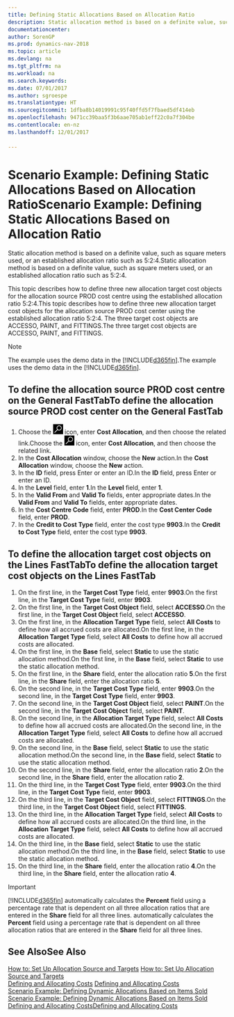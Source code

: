 ```yaml
---
title: Defining Static Allocations Based on Allocation Ratio
description: Static allocation method is based on a definite value, such as square meters used, or an established allocation ratio such as 5:2:4.
documentationcenter: 
author: SorenGP
ms.prod: dynamics-nav-2018
ms.topic: article
ms.devlang: na
ms.tgt_pltfrm: na
ms.workload: na
ms.search.keywords: 
ms.date: 07/01/2017
ms.author: sgroespe
ms.translationtype: HT
ms.sourcegitcommit: 1dfba8b14019991c95f40ffd5f7fbaed5df414eb
ms.openlocfilehash: 9471cc39baa5f3b6aae705ab1eff22c0a7f304be
ms.contentlocale: en-nz
ms.lasthandoff: 12/01/2017

---
```

# <a name="scenario-example-defining-static-allocations-based-on-allocation-ratio"></a><span data-ttu-id="9677c-103">Scenario Example: Defining Static Allocations Based on Allocation Ratio</span><span class="sxs-lookup"><span data-stu-id="9677c-103">Scenario Example: Defining Static Allocations Based on Allocation Ratio</span></span>
<span data-ttu-id="9677c-104">Static allocation method is based on a definite value, such as square meters used, or an established allocation ratio such as 5:2:4.</span><span class="sxs-lookup"><span data-stu-id="9677c-104">Static allocation method is based on a definite value, such as square meters used, or an established allocation ratio such as 5:2:4.</span></span>  

<span data-ttu-id="9677c-105">This topic describes how to define three new allocation target cost objects for the allocation source PROD cost centre using the established allocation ratio 5:2:4.</span><span class="sxs-lookup"><span data-stu-id="9677c-105">This topic describes how to define three new allocation target cost objects for the allocation source PROD cost center using the established allocation ratio 5:2:4.</span></span> <span data-ttu-id="9677c-106">The three target cost objects are ACCESSO, PAINT, and FITTINGS.</span><span class="sxs-lookup"><span data-stu-id="9677c-106">The three target cost objects are ACCESSO, PAINT, and FITTINGS.</span></span>  

> [!NOTE]  
>  <span data-ttu-id="9677c-107">The example uses the demo data in the [!INCLUDE[d365fin](includes/d365fin_md.md)].</span><span class="sxs-lookup"><span data-stu-id="9677c-107">The example uses the demo data in the [!INCLUDE[d365fin](includes/d365fin_md.md)].</span></span>  

## <a name="to-define-the-allocation-source-prod-cost-center-on-the-general-fasttab"></a><span data-ttu-id="9677c-108">To define the allocation source PROD cost centre on the General FastTab</span><span class="sxs-lookup"><span data-stu-id="9677c-108">To define the allocation source PROD cost center on the General FastTab</span></span>  

1.  <span data-ttu-id="9677c-109">Choose the ![Search for Page or Report](media/ui-search/search_small.png "Search for Page or Report icon") icon, enter **Cost Allocation**, and then choose the related link.</span><span class="sxs-lookup"><span data-stu-id="9677c-109">Choose the ![Search for Page or Report](media/ui-search/search_small.png "Search for Page or Report icon") icon, enter **Cost Allocation**, and then choose the related link.</span></span>  
2.  <span data-ttu-id="9677c-110">In the **Cost Allocation** window, choose the **New** action.</span><span class="sxs-lookup"><span data-stu-id="9677c-110">In the **Cost Allocation** window, choose the **New** action.</span></span>  
3.  <span data-ttu-id="9677c-111">In the **ID** field, press Enter or enter an ID.</span><span class="sxs-lookup"><span data-stu-id="9677c-111">In the **ID** field, press Enter or enter an ID.</span></span>  
4.  <span data-ttu-id="9677c-112">In the **Level** field, enter **1**.</span><span class="sxs-lookup"><span data-stu-id="9677c-112">In the **Level** field, enter **1**.</span></span>  
5.  <span data-ttu-id="9677c-113">In the **Valid From** and **Valid To** fields, enter appropriate dates.</span><span class="sxs-lookup"><span data-stu-id="9677c-113">In the **Valid From** and **Valid To** fields, enter appropriate dates.</span></span>  
6.  <span data-ttu-id="9677c-114">In the **Cost Centre Code** field, enter **PROD**.</span><span class="sxs-lookup"><span data-stu-id="9677c-114">In the **Cost Center Code** field, enter **PROD**.</span></span>  
7.  <span data-ttu-id="9677c-115">In the **Credit to Cost Type** field, enter the cost type **9903**.</span><span class="sxs-lookup"><span data-stu-id="9677c-115">In the **Credit to Cost Type** field, enter the cost type **9903**.</span></span>  

## <a name="to-define-the-allocation-target-cost-objects-on-the-lines-fasttab"></a><span data-ttu-id="9677c-116">To define the allocation target cost objects on the Lines FastTab</span><span class="sxs-lookup"><span data-stu-id="9677c-116">To define the allocation target cost objects on the Lines FastTab</span></span>  

1.  <span data-ttu-id="9677c-117">On the first line, in the **Target Cost Type** field, enter **9903**.</span><span class="sxs-lookup"><span data-stu-id="9677c-117">On the first line, in the **Target Cost Type** field, enter **9903**.</span></span>  
2.  <span data-ttu-id="9677c-118">On the first line, in the **Target Cost Object** field, select **ACCESSO**.</span><span class="sxs-lookup"><span data-stu-id="9677c-118">On the first line, in the **Target Cost Object** field, select **ACCESSO**.</span></span>  
3.  <span data-ttu-id="9677c-119">On the first line, in the **Allocation Target Type** field, select **All Costs** to define how all accrued costs are allocated.</span><span class="sxs-lookup"><span data-stu-id="9677c-119">On the first line, in the **Allocation Target Type** field, select **All Costs** to define how all accrued costs are allocated.</span></span>  
4.  <span data-ttu-id="9677c-120">On the first line, in the **Base** field, select **Static** to use the static allocation method.</span><span class="sxs-lookup"><span data-stu-id="9677c-120">On the first line, in the **Base** field, select **Static** to use the static allocation method.</span></span>  
5.  <span data-ttu-id="9677c-121">On the first line, in the **Share** field, enter the allocation ratio **5**.</span><span class="sxs-lookup"><span data-stu-id="9677c-121">On the first line, in the **Share** field, enter the allocation ratio **5**.</span></span>  
6.  <span data-ttu-id="9677c-122">On the second line, in the **Target Cost Type** field, enter **9903**.</span><span class="sxs-lookup"><span data-stu-id="9677c-122">On the second line, in the **Target Cost Type** field, enter **9903**.</span></span>  
7.  <span data-ttu-id="9677c-123">On the second line, in the **Target Cost Object** field, select **PAINT**.</span><span class="sxs-lookup"><span data-stu-id="9677c-123">On the second line, in the **Target Cost Object** field, select **PAINT**.</span></span>  
8.  <span data-ttu-id="9677c-124">On the second line, in the **Allocation Target Type** field, select **All Costs** to define how all accrued costs are allocated.</span><span class="sxs-lookup"><span data-stu-id="9677c-124">On the second line, in the **Allocation Target Type** field, select **All Costs** to define how all accrued costs are allocated.</span></span>  
9. <span data-ttu-id="9677c-125">On the second line, in the **Base** field, select **Static** to use the static allocation method.</span><span class="sxs-lookup"><span data-stu-id="9677c-125">On the second line, in the **Base** field, select **Static** to use the static allocation method.</span></span>  
10. <span data-ttu-id="9677c-126">On the second line, in the **Share** field, enter the allocation ratio **2**.</span><span class="sxs-lookup"><span data-stu-id="9677c-126">On the second line, in the **Share** field, enter the allocation ratio **2**.</span></span>  
11. <span data-ttu-id="9677c-127">On the third line, in the **Target Cost Type** field, enter **9903**.</span><span class="sxs-lookup"><span data-stu-id="9677c-127">On the third line, in the **Target Cost Type** field, enter **9903**.</span></span>  
12. <span data-ttu-id="9677c-128">On the third line, in the **Target Cost Object** field, select **FITTINGS**.</span><span class="sxs-lookup"><span data-stu-id="9677c-128">On the third line, in the **Target Cost Object** field, select **FITTINGS**.</span></span>  
13. <span data-ttu-id="9677c-129">On the third line, in the **Allocation Target Type** field, select **All Costs** to define how all accrued costs are allocated.</span><span class="sxs-lookup"><span data-stu-id="9677c-129">On the third line, in the **Allocation Target Type** field, select **All Costs** to define how all accrued costs are allocated.</span></span>  
14. <span data-ttu-id="9677c-130">On the third line, in the **Base** field, select **Static** to use the static allocation method.</span><span class="sxs-lookup"><span data-stu-id="9677c-130">On the third line, in the **Base** field, select **Static** to use the static allocation method.</span></span>  
15. <span data-ttu-id="9677c-131">On the third line, in the **Share** field, enter the allocation ratio **4**.</span><span class="sxs-lookup"><span data-stu-id="9677c-131">On the third line, in the **Share** field, enter the allocation ratio **4**.</span></span>  

> [!IMPORTANT]  
>  [!INCLUDE[d365fin](includes/d365fin_md.md)]<span data-ttu-id="9677c-132"> automatically calculates the **Percent** field using a percentage rate that is dependent on all three allocation ratios that are entered in the **Share** field for all three lines.</span><span class="sxs-lookup"><span data-stu-id="9677c-132"> automatically calculates the **Percent** field using a percentage rate that is dependent on all three allocation ratios that are entered in the **Share** field for all three lines.</span></span>  

## <a name="see-also"></a><span data-ttu-id="9677c-133">See Also</span><span class="sxs-lookup"><span data-stu-id="9677c-133">See Also</span></span>  
<span data-ttu-id="9677c-134">[How to: Set Up Allocation Source and Targets](finance-how-to-set-up-allocation-source-and-targets.md) </span><span class="sxs-lookup"><span data-stu-id="9677c-134">[How to: Set Up Allocation Source and Targets](finance-how-to-set-up-allocation-source-and-targets.md) </span></span>  
<span data-ttu-id="9677c-135">[Defining and Allocating Costs](finance-define-and-allocate-costs.md) </span><span class="sxs-lookup"><span data-stu-id="9677c-135">[Defining and Allocating Costs](finance-define-and-allocate-costs.md) </span></span>  
<span data-ttu-id="9677c-136">[Scenario Example: Defining Dynamic Allocations Based on Items Sold](finance-scenario-example-defining-dynamic-allocations-based-on-items-sold.md) </span><span class="sxs-lookup"><span data-stu-id="9677c-136">[Scenario Example: Defining Dynamic Allocations Based on Items Sold](finance-scenario-example-defining-dynamic-allocations-based-on-items-sold.md) </span></span>  
[<span data-ttu-id="9677c-137">Defining and Allocating Costs</span><span class="sxs-lookup"><span data-stu-id="9677c-137">Defining and Allocating Costs</span></span>](finance-define-and-allocate-costs.md)

